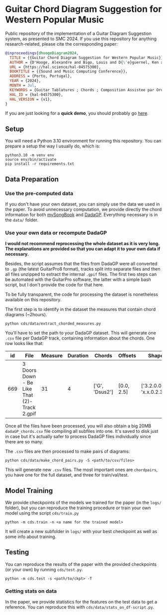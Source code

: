 # Guitar Chord Diagram Suggestion for Western Popular Music

Public repository of the implementation of a Guitar Diagram Suggestion system, as presented to
SMC 2024. If you use this repository for anything research-related, please cite the corresponding paper:

```BibTex
@inproceedings{dhoogeDiagram2024,
  TITLE = {{Guitar Chord Diagram Suggestion for Western Popular Music}},
  AUTHOR = {D'Hooge, Alexandre and Bigo, Louis and D{\'e}guernel, Ken and Martin, Nicolas},
  URL = {https://hal.science/hal-04575300},
  BOOKTITLE = {{Sound and Music Computing Conference}},
  ADDRESS = {Porto, Portugal},
  YEAR = {2024},
  MONTH = Jul,
  KEYWORDS = {Guitar Tablatures ; Chords ; Composition Assistee par Ordinateur ; Musique assist{\'e}e par ordinateur},
  HAL_ID = {hal-04575300},
  HAL_VERSION = {v1},
}
```

If you are just looking for a __quick demo__, you should probably go [here](https://huggingface.co/spaces/adhooge/guitar-chord-diagram-suggestion).

## Setup

You will need a Python 3.10 environment for running this repository.
You can prepare a setup the way I usually do, which is:

```
python3.10 -m venv env
source env/bin/activate
pip install -r requirements.txt
```

## Data Preparation

### Use the pre-computed data

If you don't have your own dataset, you can simply use the data we used in the paper.
To avoid unnecessary computation, we provide directly the chord information for
both [mySongBook](https://mysongbook.com) and [DadaGP](https://zenodo.org/records/5624597).
Everything necessary is in the `data/` folder.

### Use your own data or recompute DadaGP

**I would not recommend reprocessing the whole dataset as it is very long.**
**The explanations are provided  so that you can adapt it to your own data if necessary.**

 Besides, the script assumes that the 
files from DadaGP were all converted to `.gp` (the latest GuitarPro8 format), tracks split into separate files
and then all files unzipped to extract the internal `.gpif` files. The first two steps can 
be automated with the GuitarPro software, the latter with a simple bash script, but I don't provide the code for that here. 

To be fully transparent, the code for processing the dataset is nonetheless available on this repository. 

The first step is to identify in the dataset the measures that contain chord diagrams (~2hours). 
```
python cds/data/extract_chorded_measures.py
```

You'll have to set the path to your DadaGP dataset. 
This will generate one `.csv` file per DadaGP track, containing information about the chords. One row 
looks like that: 

| id | File | Measure | Duration | Chords | Offsets | Shapes |
|----|------|---------|----------|--------|---------|--------|
| 669| 3 Doors Down - Be Like That (2)-Track 2.gpif | 31 | 4 | ['G', 'Dsus2'] | [0.0, 2.5] | ['3.2.0.0.3.3', 'x.x.0.2.3.0'] | 

Once all the files have been processed, you will also obtain a big 20MB `dadaGP_chords.csv` file compiling all 
subfiles into one. It's saved to disk just in case but it's actually 
safer to process DadaGP files individually since there are so many.

The `.csv` files are then processed to make pairs of diagrams:
```
python cds/data/make_chord_pairs.py -S <path/to/csv/files>  
```

This will generate new `.csv` files. The most important ones are `chordpairs`, you have one for the full dataset, and three for train/val/test. 


## Model Training

We provide checkpoints of the models we trained for the paper (in the `logs/` folder), but you can reproduce the 
training procedure or train your own model using the script `cds/train.py`

```
python -m cds.train -n <a name for the trained model>
```

It will create a new subfolder in `logs/` with your best checkpoint as well as some info about training.

## Testing

You can reproduce the results of the paper with the provided checkpoints (or your own) by
running `cds/test.py`.

```
python -m cds.test -s <path/to/ckpt> -T 
```

### Getting stats on data

In the paper, we provide statistics for the features on the test data to get 
a reference.
You can reproduce this with `cds/data/stats_on_df-script.py`.
